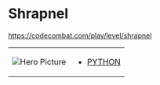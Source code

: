 # Shrapnel 

https://codecombat.com/play/level/shrapnel
<table>
<tr>
<td>

![Hero Picture](hero.png?raw=true "Hero Picture")

</td>
<td>
<ul>
<li>

[PYTHON](Shrapnel.py)

</li>
</td>
</tr>
<table>